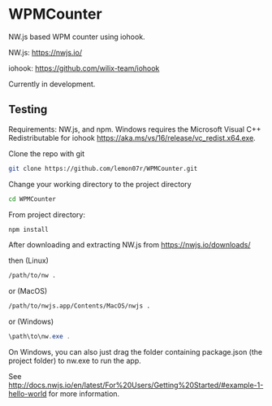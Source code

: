 # WPMCounter
NW.js based WPM counter using iohook.

NW.js: https://nwjs.io/

iohook: https://github.com/wilix-team/iohook

Currently in development. 

## Testing 

Requirements: NW.js, and npm. Windows requires the Microsoft Visual C++ Redistributable for iohook https://aka.ms/vs/16/release/vc_redist.x64.exe.

Clone the repo with git
```bash
git clone https://github.com/lemon07r/WPMCounter.git
```
Change your working directory to the project directory
```bash
cd WPMCounter
```
From project directory:
```bash
npm install
```
After downloading and extracting NW.js from https://nwjs.io/downloads/

then (Linux)
```bash
/path/to/nw .
```
or (MacOS)
```bash
/path/to/nwjs.app/Contents/MacOS/nwjs .
```
or (Windows)
```powershell
\path\to\nw.exe .
```
On Windows, you can also just drag the folder containing package.json (the project folder) to nw.exe to run the app.

See http://docs.nwjs.io/en/latest/For%20Users/Getting%20Started/#example-1-hello-world for more information.
